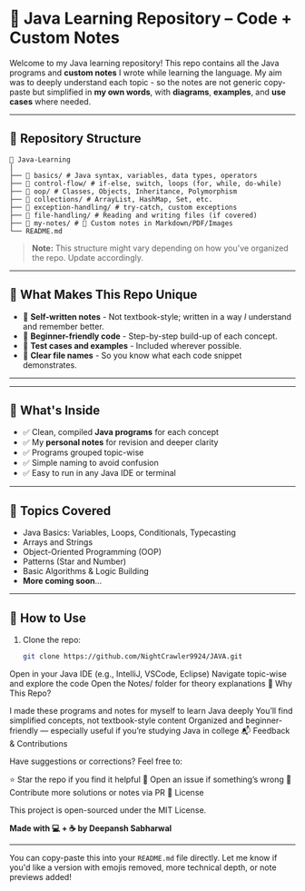 # 📘 Java Learning Repository – Code + Custom Notes

Welcome to my Java learning repository! This repo contains all the Java programs and **custom notes** I wrote while learning the language. My aim was to deeply understand each topic - so the notes are not generic copy-paste but simplified in **my own words**, with **diagrams**, **examples**, and **use cases** where needed.

---

## 📂 Repository Structure

    📁 Java-Learning
    │
    ├── 🔹 basics/ # Java syntax, variables, data types, operators
    ├── 🔹 control-flow/ # if-else, switch, loops (for, while, do-while)
    ├── 🔹 oop/ # Classes, Objects, Inheritance, Polymorphism
    ├── 🔹 collections/ # ArrayList, HashMap, Set, etc.
    ├── 🔹 exception-handling/ # try-catch, custom exceptions
    ├── 🔹 file-handling/ # Reading and writing files (if covered)
    ├── 🔹 my-notes/ # 📝 Custom notes in Markdown/PDF/Images
    └── README.md

> **Note:** This structure might vary depending on how you've organized the repo. Update accordingly.

---

## 🧠 What Makes This Repo Unique

- 📒 **Self-written notes** - Not textbook-style; written in a way *I* understand and remember better.
- 🚀 **Beginner-friendly code** - Step-by-step build-up of each concept.
- 🧪 **Test cases and examples** - Included wherever possible.
- 📌 **Clear file names** - So you know what each code snippet demonstrates.

---

---

## 📘 What's Inside

- ✅ Clean, compiled **Java programs** for each concept
- ✅ My **personal notes** for revision and deeper clarity
- ✅ Programs grouped topic-wise
- ✅ Simple naming to avoid confusion
- ✅ Easy to run in any Java IDE or terminal

---

## 🧠 Topics Covered

- Java Basics: Variables, Loops, Conditionals, Typecasting
- Arrays and Strings
- Object-Oriented Programming (OOP)
- Patterns (Star and Number)
- Basic Algorithms & Logic Building
- **More coming soon**...

---

## 🧪 How to Use

1. Clone the repo:
   ```bash
   git clone https://github.com/NightCrawler9924/JAVA.git

Open in your Java IDE (e.g., IntelliJ, VSCode, Eclipse)
Navigate topic-wise and explore the code
Open the Notes/ folder for theory explanations
🎯 Why This Repo?

I made these programs and notes for myself to learn Java deeply
You’ll find simplified concepts, not textbook-style content
Organized and beginner-friendly — especially useful if you’re studying Java in college
📬 Feedback & Contributions

Have suggestions or corrections? Feel free to:

⭐ Star the repo if you find it helpful
🐛 Open an issue if something’s wrong
🤝 Contribute more solutions or notes via PR
📄 License

This project is open-sourced under the MIT License.


**Made with 💻 + ☕ by Deepansh Sabharwal**

---

You can copy-paste this into your `README.md` file directly. Let me know if you'd like a version with emojis removed, more technical depth, or note previews added!

